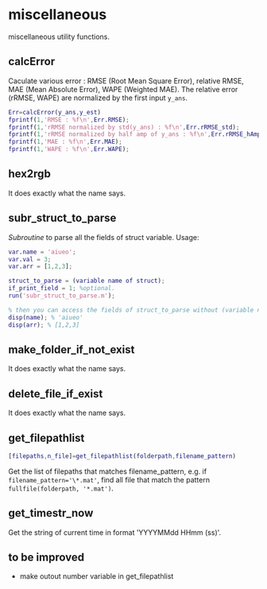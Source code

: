 # miscellaneous
miscellaneous utility functions.

## calcError
Caculate various error : RMSE (Root Mean Square Error), relative RMSE, MAE (Mean Absolute Error), WAPE (Weighted MAE).
The relative error (rRMSE, WAPE) are normalized by the first input `y_ans`.
```MATLAB
Err=calcError(y_ans,y_est)
fprintf(1,'RMSE : %f\n',Err.RMSE);
fprintf(1,'rRMSE normalized by std(y_ans) : %f\n',Err.rRMSE_std);
fprintf(1,'rRMSE normalized by half amp of y_ans : %f\n',Err.rRMSE_hAmp);
fprintf(1,'MAE : %f\n',Err.MAE);
fprintf(1,'WAPE : %f\n',Err.WAPE);
```

## hex2rgb
It does exactly what the name says.

## subr_struct_to_parse
*Subroutine* to parse all the fields of struct variable.
Usage:
```MATLAB
var.name = 'aiueo';
var.val = 3;
var.arr = [1,2,3];

struct_to_parse = (variable name of struct);
if_print_field = 1; %optional.
run('subr_struct_to_parse.m');

% then you can access the fields of struct_to_parse without (variable name of struct), e.g.
disp(name); % 'aiueo'
disp(arr); % [1,2,3]
```


## make_folder_if_not_exist
It does exactly what the name says.

## delete_file_if_exist
It does exactly what the name says.

## get_filepathlist
```MATLAB
[filepaths,n_file]=get_filepathlist(folderpath,filename_pattern)
```
Get the list of filepaths that matches filename_pattern, e.g. if `filename_pattern='\*.mat'`, find all file that match the pattern `fullfile(folderpath, '*.mat')`.

## get_timestr_now
Get the string of current time in format 'YYYYMMdd HHmm (ss)'.

## to be improved
- make outout number variable in get_filepathlist

